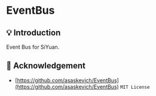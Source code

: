 # EventBus

## 💡 Introduction

Event Bus for SiYuan.

## 🙏 Acknowledgement

* [https://github.com/asaskevich/EventBus](https://github.com/asaskevich/EventBus) `MIT License`
